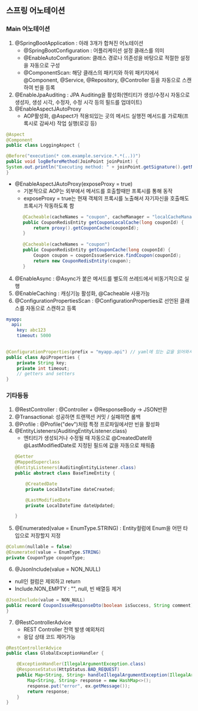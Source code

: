 ## 스프링 어노테이션

### Main 어노테이션
1. @SpringBootApplication : 아래 3개가 합쳐진 어노테이션
   - @SpringBootConfiguration : 어플리케이션 설정 클래스를 의미
   - @EnableAutoConfiguration: 클래스 경로나 의존성을 바탕으로 적절한 설정을 자동으로 구성
   - @ComponentScan: 해당 클래스의 패키지와 하위 패키지에서 @Component, @Service, @Repository, @Controller 등을 자동으로 스캔하여 빈을 등록
2. @EnableJpaAuditing : JPA Auditing을 활성화(엔티티가 생성/수정시 자동으로 생성자, 생성 시각, 수정자, 수정 시각 등의 필드를 업데이트)
3. @EnableAspectJAutoProxy 
   - AOP활성화, @Aspect가 적용되있는 곳의 메서드 실행전 메서드를 가로채(프록시로 감싸서) 작업 실행(로깅 등)
 ```java
@Aspect
@Component
public class LoggingAspect {

@Before("execution(* com.example.service.*.*(..))")
public void logBeforeMethod(JoinPoint joinPoint) {
System.out.println("Executing method: " + joinPoint.getSignature().getName());
}
```
   - @EnableAspectJAutoProxy(exposeProxy = true)
     - 기본적으로 AOP는 외부에서 메서드를 호출할때만 프록시를 통해 동작
     - exposeProxy = true는 현재 객체의 프록시를 노출해서 자기자신을 호출해도 프록시가 작동하도록 함
     ```java
        @Cacheable(cacheNames = "coupon", cacheManager = "localCacheManager")
        public CouponRedisEntity getCouponLocalCache(long couponId) {
            return proxy().getCouponCache(couponId);
        }
    
        @Cacheable(cacheNames = "coupon")
        public CouponRedisEntity getCouponCache(long couponId) {
            Coupon coupon = couponIssueService.findCoupon(couponId);
            return new CouponRedisEntity(coupon);
        }
     ```

4. @EnableAsync : @Async가 붙은 메서드를 별도의 쓰레드에서 비동기적으로 실행
5. @EnableCaching : 캐싱기능 활성화, @Cacheable 사용가능
6. @ConfigurationPropertiesScan : @ConfigurationProperties로 선언된 클래스를 자동으로 스캔하고 등록
```yaml
myapp:
  api:
    key: abc123
    timeout: 5000
 
```
```java
@ConfigurationProperties(prefix = "myapp.api") // yaml에 있는 값을 읽어와서 넣어줌
public class ApiProperties {
    private String key;
    private int timeout;
    // getters and setters
}
```

### 기타등등
1. @RestController : @Controller + @ResponseBody -> JSON반환
2. @Transactional: 성공하면 트랜잭션 커밋 / 실패하면 롤백
3. @Profile : @Profile("dev")처럼 특정 프로파일에서만 빈을 활성화
4. @EntityListeners(AuditingEntityListener.class)
   - 엔티티가 생성되거나 수정될 때 자동으로 @CreatedDate와 @LastModifiedDate로 지정된 필드에 값을 자동으로 채워줌
    ```java
    @Getter
    @MappedSuperclass
    @EntityListeners(AuditingEntityListener.class)
    public abstract class BaseTimeEntity {
    
        @CreatedDate
        private LocalDateTime dateCreated;
    
        @LastModifiedDate
        private LocalDateTime dateUpdated;
    
    }    
    ```
5. @Enumerated(value = EnumType.STRING) : Entity컬럼에 Enum을 어떤 타입으로 저장할지 지정
```java
@Column(nullable = false)
@Enumerated(value = EnumType.STRING)
private CouponType couponType; 
```

6. @JsonInclude(value = NON_NULL)
- null인 컬럼은 제외하고 return
- Include.NON_EMPTY : "", null, 빈 배열등 제거
```java
@JsonInclude(value = NON_NULL)
public record CouponIssueResponseDto(boolean isSuccess, String comment) {
} 
```

7. @RestControllerAdvice 
   - REST Controller 전역 발생 예외처리
   - 응답 상태 코드 제어가능
```java
@RestControllerAdvice
public class GlobalExceptionHandler {

    @ExceptionHandler(IllegalArgumentException.class)
    @ResponseStatus(HttpStatus.BAD_REQUEST)
    public Map<String, String> handleIllegalArgumentException(IllegalArgumentException ex) {
        Map<String, String> response = new HashMap<>();
        response.put("error", ex.getMessage());
        return response;
    }
}
```